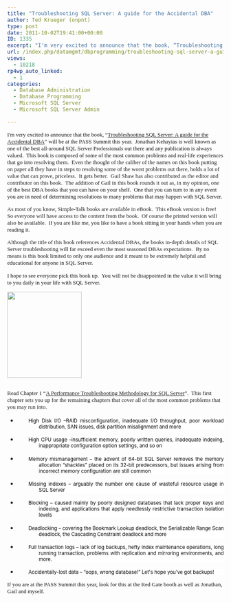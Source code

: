```yaml
---
title: "Troubleshooting SQL Server: A guide for the Accidental DBA"
author: Ted Krueger (onpnt)
type: post
date: 2011-10-02T19:41:00+00:00
ID: 1335
excerpt: "I'm very excited to announce that the book, “Troubleshooting SQL Server: A guide for the Accidental DBA” will be at the PASS Summit this year.  Jonathan Kehayias is well known as one of the best all-around SQL Server Professionals out there and any publ&hellip;"
url: /index.php/datamgmt/dbprogramming/troubleshooting-sql-server-a-guide/
views:
  - 10218
rp4wp_auto_linked:
  - 1
categories:
  - Database Administration
  - Database Programming
  - Microsoft SQL Server
  - Microsoft SQL Server Admin

---
```

<p class="MsoNormal" style="margin: 0in 0in 10pt;">
  <span style="font-family: Calibri; font-size: small;">I'm very excited to announce that the book, “</span><a href="http://www.simple-talk.com/books/sql-books/troubleshooting-sql-server-a-guide-for-the-accidental-dba/"><span style="font-family: Calibri; font-size: small;">Troubleshooting SQL Server: A guide for the Accidental DBA</span></a><span style="font-size: small;"><span style="font-family: Calibri;">” will be at the PASS Summit this year.<span style="mso-spacerun: yes;">  </span>Jonathan Kehayias is well known as one of the best all-around SQL Server Professionals out there and any publication is always valued.<span style="mso-spacerun: yes;">  </span>This book is composed of some of the most common problems and real-life experiences that go into resolving them.<span style="mso-spacerun: yes;">  E</span>ven the thought of the caliber of the names on this book putting on paper all they have in steps to resolving some of the worst problems out there, holds a lot of value that can prove, priceless.<span style="mso-spacerun: yes;">  </span>It gets better.<span style="mso-spacerun: yes;">  </span>Gail Shaw has also contributed as the editor and contributor on this book.<span style="mso-spacerun: yes;">  </span>The addition of Gail in this book rounds it out as, in my opinion, one of the best DBA books that you can have on your shelf.<span style="mso-spacerun: yes;">  One that you can turn to in any event you are in need of determining resolutions to many problems that may happen with SQL Server.</span></span></span>
</p>

<p class="MsoNormal" style="margin: 0in 0in 10pt;">
  <span style="font-size: small;"><span style="font-family: Calibri;">As most of you know, Simple-Talk books are available in eBook.<span style="mso-spacerun: yes;">  </span>This eBook version is free!<span style="mso-spacerun: yes;">  </span>So everyone will have access to the content from the book.<span style="mso-spacerun: yes;">  </span>Of course the printed version will also be available.<span style="mso-spacerun: yes;">  </span>If you are like me, you like to have a book sitting in your hands when you are reading it.<span style="mso-spacerun: yes;">  </span></span></span>
</p>

<p class="MsoNormal" style="margin: 0in 0in 10pt;">
  <span style="font-size: small;"><span style="font-family: Calibri;">Although the title of this book references Accidental DBAs, the books in-depth details of SQL Server troubleshooting will far exceed even the most seasoned DBAs expectations.<span style="mso-spacerun: yes;">  </span>By no means is this book limited to only one audience and it meant to be extremely helpful and educational for anyone in SQL Server.</span></span>
</p>

<p class="MsoNormal" style="margin: 0in 0in 10pt;">
  <span style="font-size: small;"><span style="font-family: Calibri;">I hope to see everyone pick this book up.<span style="mso-spacerun: yes;">  </span>You will not be disappointed in the value it will bring to you daily in your life with SQL Server.</span></span>
</p>

<div class="image_block">
  <a href="/media/blogs/DataMgmt/-61.png?mtime=1317591579"><img src="/wp-content/uploads/blogs/DataMgmt/-61.png?mtime=1317591579" alt="" width="173" height="200" /></a>
</div>

<p class="MsoNormal" style="margin: 0in 0in 10pt;">
  <span style="line-height: 115%; font-family: &amp;quot; color: #333333; font-size: 9.5pt; mso-no-proof: yes;"> </span>
</p>

<p class="MsoNormal" style="margin: 0in 0in 10pt;">
  <span style="font-family: Calibri; font-size: small;">Read Chapter 1 “</span><a href="http://www.simple-talk.com/sql/performance/a-performance-troubleshooting-methodology-for-sql-server/"><span style="font-family: Calibri; font-size: small;">A Performance Troubleshooting Methodology for SQL Server</span></a><span style="font-size: small;"><span style="font-family: Calibri;">”.<span style="mso-spacerun: yes;">  </span>This first chapter sets you up for the remaining chapters that cover all of the most common problems that you may run into.</span></span>
</p>

  * <div class="MsoNormal" style="text-align: justify; line-height: normal; text-indent: -0.25in; margin: 0in 0in 10pt 37.25pt; background: white; mso-margin-top-alt: auto; mso-margin-bottom-alt: auto; mso-list: l0 level1 lfo1; tab-stops: list .5in;">
      <span style="font-family: &amp;quot; color: black; font-size: 8.5pt; mso-fareast-font-family: 'Times New Roman'; mso-bidi-font-family: 'Times New Roman';">High Disk I/O –RAID misconfiguration, inadequate I/O throughput, poor workload distribution, SAN issues, disk partition misalignment and more </span>
    </div>

  * <div class="MsoNormal" style="text-align: justify; line-height: normal; text-indent: -0.25in; margin: 0in 0in 10pt 37.25pt; background: white; mso-margin-top-alt: auto; mso-margin-bottom-alt: auto; mso-list: l0 level1 lfo1; tab-stops: list .5in;">
      <span style="font-family: &amp;quot; color: black; font-size: 8.5pt; mso-fareast-font-family: 'Times New Roman'; mso-bidi-font-family: 'Times New Roman';">High CPU usage –insufficient memory, poorly written queries, inadequate indexing, inappropriate configuration option settings, and so on </span>
    </div>

  * <div class="MsoNormal" style="text-align: justify; line-height: normal; text-indent: -0.25in; margin: 0in 0in 10pt 37.25pt; background: white; mso-margin-top-alt: auto; mso-margin-bottom-alt: auto; mso-list: l0 level1 lfo1; tab-stops: list .5in;">
      <span style="font-family: &amp;quot; color: black; font-size: 8.5pt; mso-fareast-font-family: 'Times New Roman'; mso-bidi-font-family: 'Times New Roman';">Memory mismanagement – the advent of 64-bit SQL Server removes the memory allocation “shackles” placed on its 32-bit predecessors, but issues arising from incorrect memory configuration are still common </span>
    </div>

  * <div class="MsoNormal" style="text-align: justify; line-height: normal; text-indent: -0.25in; margin: 0in 0in 10pt 37.25pt; background: white; mso-margin-top-alt: auto; mso-margin-bottom-alt: auto; mso-list: l0 level1 lfo1; tab-stops: list .5in;">
      <span style="font-family: &amp;quot; color: black; font-size: 8.5pt; mso-fareast-font-family: 'Times New Roman'; mso-bidi-font-family: 'Times New Roman';">Missing indexes – arguably the number one cause of wasteful resource usage in SQL Server </span>
    </div>

  * <div class="MsoNormal" style="text-align: justify; line-height: normal; text-indent: -0.25in; margin: 0in 0in 10pt 37.25pt; background: white; mso-margin-top-alt: auto; mso-margin-bottom-alt: auto; mso-list: l0 level1 lfo1; tab-stops: list .5in;">
      <span style="font-family: &amp;quot; color: black; font-size: 8.5pt; mso-fareast-font-family: 'Times New Roman'; mso-bidi-font-family: 'Times New Roman';">Blocking – caused mainly by poorly designed databases that lack proper keys and indexing, and applications that apply needlessly restrictive transaction isolation levels </span>
    </div>

  * <div class="MsoNormal" style="text-align: justify; line-height: normal; text-indent: -0.25in; margin: 0in 0in 10pt 37.25pt; background: white; mso-margin-top-alt: auto; mso-margin-bottom-alt: auto; mso-list: l0 level1 lfo1; tab-stops: list .5in;">
      <span style="font-family: &amp;quot; color: black; font-size: 8.5pt; mso-fareast-font-family: 'Times New Roman'; mso-bidi-font-family: 'Times New Roman';">Deadlocking – covering the Bookmark Lookup deadlock, the Serializable Range Scan deadlock, the Cascading Constraint deadlock and more </span>
    </div>

  * <div class="MsoNormal" style="text-align: justify; line-height: normal; text-indent: -0.25in; margin: 0in 0in 10pt 37.25pt; background: white; mso-margin-top-alt: auto; mso-margin-bottom-alt: auto; mso-list: l0 level1 lfo1; tab-stops: list .5in;">
      <span style="font-family: &amp;quot; color: black; font-size: 8.5pt; mso-fareast-font-family: 'Times New Roman'; mso-bidi-font-family: 'Times New Roman';">Full transaction logs – lack of log backups, hefty index maintenance operations, long running transaction, problems with replication and mirroring environments, and more. </span>
    </div>

  * <div class="MsoNormal" style="text-align: justify; line-height: normal; text-indent: -0.25in; margin: 0in 0in 10pt 37.25pt; background: white; mso-margin-top-alt: auto; mso-margin-bottom-alt: auto; mso-list: l0 level1 lfo1; tab-stops: list .5in;">
      <span style="font-family: &amp;quot; color: black; font-size: 8.5pt; mso-fareast-font-family: 'Times New Roman'; mso-bidi-font-family: 'Times New Roman';">Accidentally-lost data – “oops, wrong database!” Let's hope you've got backups!</span>
    </div>

<p class="MsoNormal" style="margin: 0in 0in 10pt;">
  <span style="font-size: small;"><span style="font-family: Calibri;">If you are at the PASS Summit this year, look for this at the Red Gate booth as well as Jonathan, Gail and myself. </span></span>
</p>